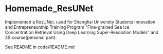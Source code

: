 # Homemade_ResUNet
Implemented a ResUNet, used for Shanghai University Students Innovation and Entrepreneurship Training Program "Fine-grained Sea Ice Concentration Retrieval Using Deep Learning Super-Resolution Models" and 3S course(personal part).

See README in code/README.md
